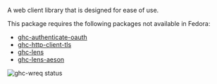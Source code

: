 A web client library that is designed for ease of use.

This package requires the following packages not available in Fedora:

* [ghc-authenticate-oauth](../ghc-authenticate-oauth)
* [ghc-http-client-tls](../ghc-http-client-tls)
* [ghc-lens](../ghc-lens)
* [ghc-lens-aeson](../ghc-lens-aeson)

![ghc-wreq status](https://copr.fedorainfracloud.org/coprs/g/weldr/bdcs-haskell-deps/package/ghc-wreq/status_image/last_build.png)
